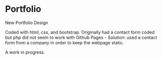 # Portfolio
New Portfolio Design

Coded with html, css, and bootstrap. Originally had a contact form coded but php did not seem to work with Github Pages - Solution: used a contact form from a company in order to keep the webpage static.

A work in progress.
